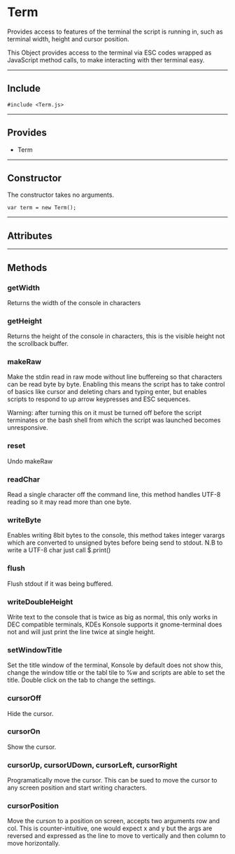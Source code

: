 # Term

Provides access to features of the terminal the script is running in, such as terminal width, height and cursor position.

This Object provides access to the terminal via ESC codes wrapped as JavaScript method calls, to make interacting with ther terminal easy.

----------------------------

## Include

`#include <Term.js>`

------------------------

##  Provides

 * Term
 
------------------------

## Constructor

The constructor takes no arguments.

    var term = new Term();
    
----------------------------

## Attributes

------------------------

## Methods

### getWidth

Returns the width of the console in characters

### getHeight

Returns the height of the console in characters, this is the visible height not the scrollback buffer.

### makeRaw

Make the stdin read in raw mode without line buffereing so that characters can be read byte by byte. Enabling this means the script has to take control of basics like cursor and deleting chars and typing enter, but enables scripts to respond to up arrow keypresses and ESC sequences.

Warning: after turning this on it must be turned off before the script terminates or the bash shell from which the script was launched becomes unresponsive.

### reset

Undo makeRaw

### readChar

Read a single character off the command line, this method handles UTF-8 reading so it may read more than one byte.

### writeByte

Enables writing 8bit bytes to the console, this method takes integer varargs which are converted to unsigned bytes before being send to stdout.  N.B to write a UTF-8 char just call $.print()

### flush

Flush stdout if it was being buffered.

### writeDoubleHeight

Write text to the console that is twice as big as normal, this only works in DEC compatible terminals, KDEs Konsole supports it gnome-terminal does not and will just print the line twice at single height.

### setWindowTitle

Set the title window of the terminal, Konsole by default does not show this, change the window title or the tabl tile to %w and scripts are able to set the title. Double click on the tab to change the settings.

### cursorOff

Hide the cursor.

### cursorOn

Show the cursor.

### cursorUp, cursorUDown, cursorLeft, cursorRight

Programatically move the cursor.  This can be sued to move the cursor to any screen position and start writing characters.

### cursorPosition

Move the curson to a position on screen, accepts two arguments row and col. This is counter-intuitive, one would expect x and y but the args are reversed and expressed as the line to move to vertically and then column to move horizontally.






